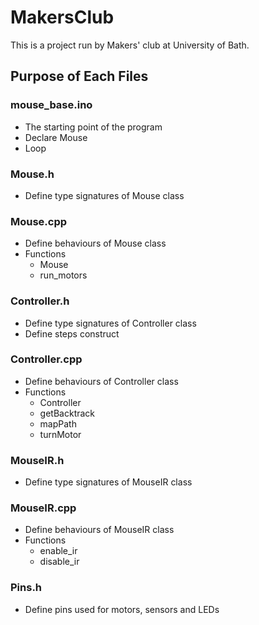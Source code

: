 # MakersClub

This is a project run by Makers' club at University of Bath.


## Purpose of Each Files
### mouse_base.ino
- The starting point of the program
- Declare Mouse
- Loop

### Mouse.h
- Define type signatures of Mouse class

### Mouse.cpp
- Define behaviours of Mouse class
- Functions
    - Mouse
    - run_motors

### Controller.h
- Define type signatures of Controller class
- Define steps construct

### Controller.cpp
- Define behaviours of Controller class
- Functions
    - Controller
    - getBacktrack
    - mapPath
    - turnMotor

### MouseIR.h
- Define type signatures of MouseIR class

### MouseIR.cpp
- Define behaviours of MouseIR class
- Functions
    - enable_ir
    - disable_ir

### Pins.h
- Define pins used for motors, sensors and LEDs
